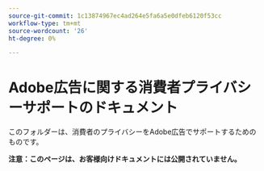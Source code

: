 ```yaml
---
source-git-commit: 1c13874967ec4ad264e5fa6a5e0dfeb6120f53cc
workflow-type: tm+mt
source-wordcount: '26'
ht-degree: 0%

---
```

# Adobe広告に関する消費者プライバシーサポートのドキュメント

このフォルダーは、消費者のプライバシーをAdobe広告でサポートするためのものです。

**注意：このページは、お客様向けドキュメントには公開されていません。**
